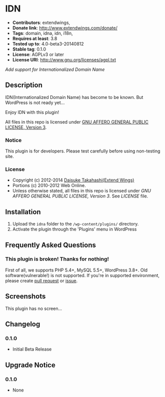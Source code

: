 # IDN
* **Contributors**: extendwings,
* **Donate link**: http://www.extendwings.com/donate/
* **Tags**: domain, idna, idn, i18n,
* **Requires at least**: 3.8
* **Tested up to**: 4.0-beta3-20140812
* **Stable tag**: 0.1.0
* **License**: AGPLv3 or later
* **License URI**: http://www.gnu.org/licenses/agpl.txt

*Add support for Internationalized Domain Name*

## Description

IDN(Internationalized Domain Name) has become to be known. But WordPress is not ready yet...

Enjoy IDN with this plugin!

All files in this repo is licensed under [GNU AFFERO GENERAL PUBLIC LICENSE, Version 3](http://www.gnu.org/licenses/agpl.txt).

### Notice

This plugin is for developers. Please test carefully before using non-testing site.

### License

* Copyright (c) 2012-2014 [Daisuke Takahashi(Extend Wings)](http://www.extendwings.com/)
* Portions (c) 2010-2012 Web Online.
* Unless otherwise stated, all files in this repo is licensed under *GNU AFFERO GENERAL PUBLIC LICENSE, Version 3*. See *LICENSE* file.

## Installation

1. Upload the `idna` folder to the `/wp-content/plugins/` directory.
1. Activate the plugin through the 'Plugins' menu in WordPress

## Frequently Asked Questions

### This plugin is broken! Thanks for nothing!
First of all, we supports PHP 5.4+, MySQL 5.5+, WordPress 3.8+. Old software(vulnerable!) is not supported.
If you're in supported environment, please create [pull request](https://github.com/shield-9/wp-idna/compare/) or [issue](https://github.com/shield-9/wp-idna/issues/new).

## Screenshots

This plugin has no screen...

## Changelog

### 0.1.0
* Initial Beta Release

## Upgrade Notice

### 0.1.0
* None
